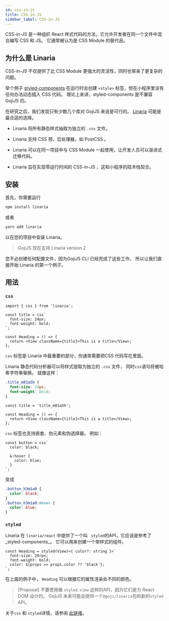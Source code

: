 ```yaml
---
id: css-in-js
title: CSS-in-JS
sidebar_label: CSS-in-JS
---
```


CSS-in-JS 是一种组织 React 样式代码的方法，它允许开发者在同一个文件中混合编写 CSS 和 JS。 它通常被认为是 CSS Module 的替代品。

## 为什么是 Linaria

CSS-in-JS 不仅提供了比 CSS Module 更强大的灵活性，同时也带来了更复杂的问题。

举个例子 [styled-components](https://github.com/styled-components/styled-components) 在运行时会创建 `<style>` 标签，但在小程序里没有任何办法动态插入 CSS 代码。 理论上来讲，styled-components 是不兼容 GojiJS 的。

在研究之后，我们发现只有少数几个库对 GojiJS 来说是可行的。 [Linaria](https://github.com/callstack/linaria) 可能是最合适的选择。

- Linaria 将所有静态样式抽取为独立的 `.css` 文件。

- Linaria 支持 CSS 预、后处理器，如 PostCSS 。

- Linaria 可以在同一项目中与 CSS Module 一起使用，让开发人员可以渐进式迁移代码。

- Linaria 旨在实现零运行时间的 CSS-in-JS ，这和小程序的技术栈契合。

## 安装

首先，你需要运行

```bash
npm install linaria
```

或者

```bash
yarn add linaria
```

以在您的项目中安装 Linaria。

> GojiJS 现在支持 Linaria version 2

您不必创建任何配置文件，因为GojiJS CLI 已经完成了这些工作。 所以让我们直接开始 Linaria 的第一个例子。

## 用法

### `css`

```tsx
import { css } from 'linaria';

const title = css`
  font-size: 24px;
  font-weight: bold;
`;

const Heading = () => {
  return <View className={title}>This is a title</View>;
};
```

`css` 标签是 Linaria 中最重要的部分，你通常需要把CSS 代码写在里面。

Linaria 静态代码分析器可以将样式提取为独立的 `.css` 文件， 同时`css`语句将被哈希字符串替换。 就像这样：

```css
.title_m01a5h {
  font-size: 24px;
  font-weight: bold;
}
```

```tsx
const title = 'title_m01a5h';

const Heading = () => {
  return <View className={title}>This is a title</View>;
};
```

`css` 标签也支持嵌套、伪元素和伪选择器。 例如：

```tsx
const button = css`
  color: black;

  &:hover {
    color: blue;
  }
`;
```

变成

```css
.button_h3m1a0 {
  color: black;
}
.button_h3m1a0:hover {
  color: blue;
}
```

### `styled`

Linaria 在 `linaria/react` 中提供了一个叫 ` styled`的API，它应该是参考了_styled-components_。 它可以用来创建一个带样式的组件。

```tsx
const Heading = styled(View)<{ color?: string }>`
  font-size: 20rpx;
  font-weight: bold;
  color: ${props => props.color ?? 'black'};
`;
```

在上面的例子中， `Heading` 可以根据它的属性渲染处不同的颜色。

> [Proposal] 不要使用像 `styled.view` 这样的API，因为它们是为 React DOM 设计的。 GojiJS 未来可能会提供一个`@goji/linaria`包和新的` styled ` API。

关于`css` 和 `styled`详情，请参阅 [此链接](https://github.com/callstack/linaria/blob/2.0.x/docs/BASICS.md)。
